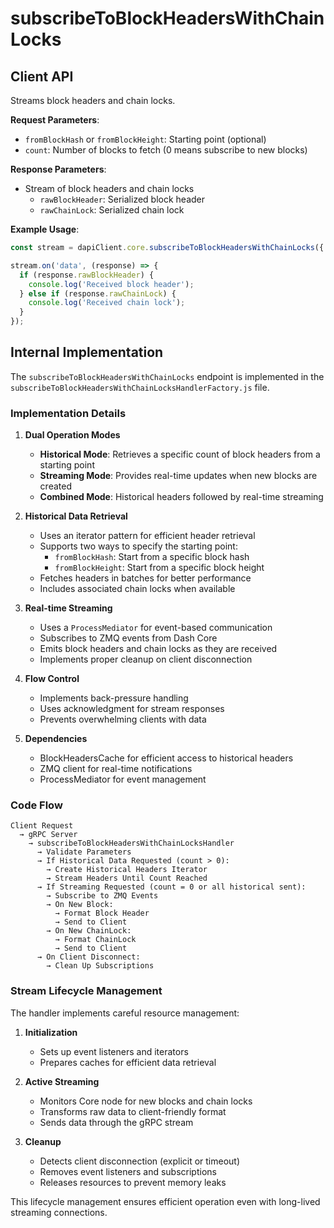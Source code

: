 # subscribeToBlockHeadersWithChainLocks

## Client API

Streams block headers and chain locks.

**Request Parameters**:
- `fromBlockHash` or `fromBlockHeight`: Starting point (optional)
- `count`: Number of blocks to fetch (0 means subscribe to new blocks)

**Response Parameters**:
- Stream of block headers and chain locks
  - `rawBlockHeader`: Serialized block header
  - `rawChainLock`: Serialized chain lock

**Example Usage**:
```javascript
const stream = dapiClient.core.subscribeToBlockHeadersWithChainLocks({ fromBlockHeight: 1000, count: 10 });

stream.on('data', (response) => {
  if (response.rawBlockHeader) {
    console.log('Received block header');
  } else if (response.rawChainLock) {
    console.log('Received chain lock');
  }
});
```

## Internal Implementation

The `subscribeToBlockHeadersWithChainLocks` endpoint is implemented in the `subscribeToBlockHeadersWithChainLocksHandlerFactory.js` file.

### Implementation Details

1. **Dual Operation Modes**
   - **Historical Mode**: Retrieves a specific count of block headers from a starting point
   - **Streaming Mode**: Provides real-time updates when new blocks are created
   - **Combined Mode**: Historical headers followed by real-time streaming

2. **Historical Data Retrieval**
   - Uses an iterator pattern for efficient header retrieval
   - Supports two ways to specify the starting point:
     - `fromBlockHash`: Start from a specific block hash
     - `fromBlockHeight`: Start from a specific block height
   - Fetches headers in batches for better performance
   - Includes associated chain locks when available

3. **Real-time Streaming**
   - Uses a `ProcessMediator` for event-based communication
   - Subscribes to ZMQ events from Dash Core
   - Emits block headers and chain locks as they are received
   - Implements proper cleanup on client disconnection

4. **Flow Control**
   - Implements back-pressure handling
   - Uses acknowledgment for stream responses
   - Prevents overwhelming clients with data

5. **Dependencies**
   - BlockHeadersCache for efficient access to historical headers
   - ZMQ client for real-time notifications
   - ProcessMediator for event management

### Code Flow

```
Client Request 
  → gRPC Server 
    → subscribeToBlockHeadersWithChainLocksHandler 
      → Validate Parameters
      → If Historical Data Requested (count > 0):
        → Create Historical Headers Iterator
        → Stream Headers Until Count Reached
      → If Streaming Requested (count = 0 or all historical sent):
        → Subscribe to ZMQ Events
        → On New Block:
          → Format Block Header
          → Send to Client
        → On New ChainLock:
          → Format ChainLock
          → Send to Client
      → On Client Disconnect:
        → Clean Up Subscriptions
```

### Stream Lifecycle Management

The handler implements careful resource management:

1. **Initialization**
   - Sets up event listeners and iterators
   - Prepares caches for efficient data retrieval

2. **Active Streaming**
   - Monitors Core node for new blocks and chain locks
   - Transforms raw data to client-friendly format
   - Sends data through the gRPC stream

3. **Cleanup**
   - Detects client disconnection (explicit or timeout)
   - Removes event listeners and subscriptions
   - Releases resources to prevent memory leaks

This lifecycle management ensures efficient operation even with long-lived streaming connections.